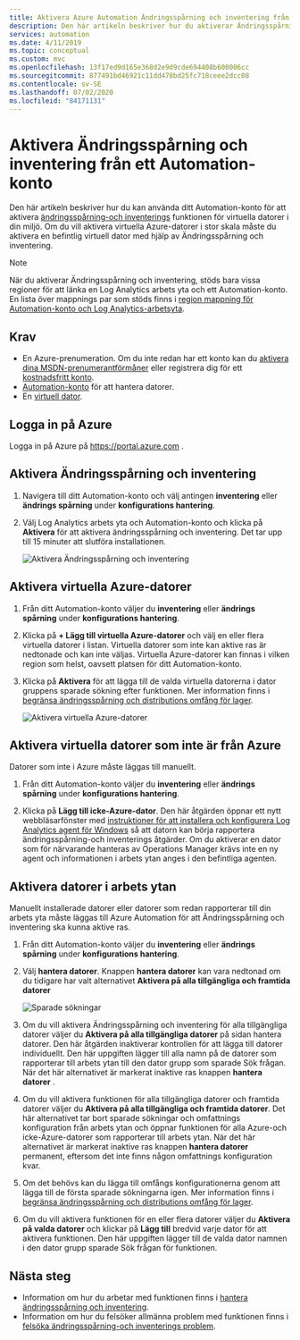 ```yaml
---
title: Aktivera Azure Automation Ändringsspårning och inventering från Automation-konto
description: Den här artikeln beskriver hur du aktiverar Ändringsspårning och inventering från ett Automation-konto.
services: automation
ms.date: 4/11/2019
ms.topic: conceptual
ms.custom: mvc
ms.openlocfilehash: 13f17ed9d165e368d2e9d9cde694408b600006cc
ms.sourcegitcommit: 877491bd46921c11dd478bd25fc718ceee2dcc08
ms.contentlocale: sv-SE
ms.lasthandoff: 07/02/2020
ms.locfileid: "84171131"
---
```

# <a name="enable-change-tracking-and-inventory-from-an-automation-account"></a>Aktivera Ändringsspårning och inventering från ett Automation-konto

Den här artikeln beskriver hur du kan använda ditt Automation-konto för att aktivera [ändringsspårning-och inventerings](change-tracking.md) funktionen för virtuella datorer i din miljö. Om du vill aktivera virtuella Azure-datorer i stor skala måste du aktivera en befintlig virtuell dator med hjälp av Ändringsspårning och inventering. 

> [!NOTE]
> När du aktiverar Ändringsspårning och inventering, stöds bara vissa regioner för att länka en Log Analytics arbets yta och ett Automation-konto. En lista över mappnings par som stöds finns i [region mappning för Automation-konto och Log Analytics-arbetsyta](how-to/region-mappings.md).

## <a name="prerequisites"></a>Krav

* En Azure-prenumeration. Om du inte redan har ett konto kan du [aktivera dina MSDN-prenumerantförmåner](https://azure.microsoft.com/pricing/member-offers/msdn-benefits-details/) eller registrera dig för ett [kostnadsfritt konto](https://azure.microsoft.com/free/?WT.mc_id=A261C142F).
* [Automation-konto](automation-offering-get-started.md) för att hantera datorer.
* En [virtuell dator](../virtual-machines/windows/quick-create-portal.md).

## <a name="sign-in-to-azure"></a>Logga in på Azure

Logga in på Azure på https://portal.azure.com .

## <a name="enable-change-tracking-and-inventory"></a>Aktivera Ändringsspårning och inventering

1. Navigera till ditt Automation-konto och välj antingen **inventering** eller **ändrings spårning** under **konfigurations hantering**.

2. Välj Log Analytics arbets yta och Automation-konto och klicka på **Aktivera** för att aktivera ändringsspårning och inventering. Det tar upp till 15 minuter att slutföra installationen.

    ![Aktivera Ändringsspårning och inventering](media/automation-enable-changes-from-auto-acct/onboardsolutions.png)

## <a name="enable-azure-vms"></a>Aktivera virtuella Azure-datorer

1. Från ditt Automation-konto väljer du **inventering** eller **ändrings spårning** under **konfigurations hantering**.

2. Klicka på **+ Lägg till virtuella Azure-datorer** och välj en eller flera virtuella datorer i listan. Virtuella datorer som inte kan aktive ras är nedtonade och kan inte väljas. Virtuella Azure-datorer kan finnas i vilken region som helst, oavsett platsen för ditt Automation-konto. 

3. Klicka på **Aktivera** för att lägga till de valda virtuella datorerna i dator gruppens sparade sökning efter funktionen. Mer information finns i [begränsa ändringsspårning och distributions omfång för lager](automation-scope-configurations-change-tracking.md).

    ![Aktivera virtuella Azure-datorer](media/automation-enable-changes-from-auto-acct/enable-azure-vms.png)

## <a name="enable-non-azure-vms"></a>Aktivera virtuella datorer som inte är från Azure

Datorer som inte i Azure måste läggas till manuellt. 

1. Från ditt Automation-konto väljer du **inventering** eller **ändrings spårning** under **konfigurations hantering**.

2. Klicka på **Lägg till icke-Azure-dator**. Den här åtgärden öppnar ett nytt webbläsarfönster med [instruktioner för att installera och konfigurera Log Analytics agent för Windows](../azure-monitor/platform/log-analytics-agent.md) så att datorn kan börja rapportera ändringsspårning-och inventerings åtgärder. Om du aktiverar en dator som för närvarande hanteras av Operations Manager krävs inte en ny agent och informationen i arbets ytan anges i den befintliga agenten.

## <a name="enable-machines-in-the-workspace"></a>Aktivera datorer i arbets ytan

Manuellt installerade datorer eller datorer som redan rapporterar till din arbets yta måste läggas till Azure Automation för att Ändringsspårning och inventering ska kunna aktive ras. 

1. Från ditt Automation-konto väljer du **inventering** eller **ändrings spårning** under **konfigurations hantering**.

2. Välj **hantera datorer**. Knappen **hantera datorer** kan vara nedtonad om du tidigare har valt alternativet **Aktivera på alla tillgängliga och framtida datorer**

    ![Sparade sökningar](media/automation-enable-changes-from-auto-acct/managemachines.png)

3. Om du vill aktivera Ändringsspårning och inventering för alla tillgängliga datorer väljer du **Aktivera på alla tillgängliga datorer** på sidan hantera datorer. Den här åtgärden inaktiverar kontrollen för att lägga till datorer individuellt. Den här uppgiften lägger till alla namn på de datorer som rapporterar till arbets ytan till den dator grupp som sparade Sök frågan. När det här alternativet är markerat inaktive ras knappen **hantera datorer** .

4. Om du vill aktivera funktionen för alla tillgängliga datorer och framtida datorer väljer du **Aktivera på alla tillgängliga och framtida datorer**. Det här alternativet tar bort sparade sökningar och omfattnings konfiguration från arbets ytan och öppnar funktionen för alla Azure-och icke-Azure-datorer som rapporterar till arbets ytan. När det här alternativet är markerat inaktive ras knappen **hantera datorer** permanent, eftersom det inte finns någon omfattnings konfiguration kvar.

5. Om det behövs kan du lägga till omfångs konfigurationerna genom att lägga till de första sparade sökningarna igen. Mer information finns i [begränsa ändringsspårning och distributions omfång för lager](automation-scope-configurations-change-tracking.md).

6. Om du vill aktivera funktionen för en eller flera datorer väljer du **Aktivera på valda datorer** och klickar på **Lägg till** bredvid varje dator för att aktivera funktionen. Den här uppgiften lägger till de valda dator namnen i den dator grupp sparade Sök frågan för funktionen.

## <a name="next-steps"></a>Nästa steg

* Information om hur du arbetar med funktionen finns i [hantera ändringsspårning och inventering](change-tracking-file-contents.md).
* Information om hur du felsöker allmänna problem med funktionen finns i [felsöka ändringsspårning-och inventerings problem](troubleshoot/change-tracking.md).